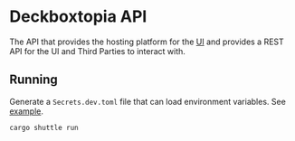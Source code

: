 # Deckboxtopia API

The API that provides the hosting platform for the [UI](../nextjs-dashboard/README.md) and provides a REST API for the UI and Third Parties to interact with.

## Running

Generate a `Secrets.dev.toml` file that can load environment variables. See [example](Example-Secrets.toml).

```
cargo shuttle run
```
